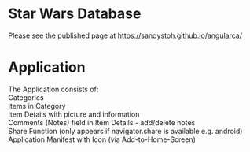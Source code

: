 # Star Wars Database

Please see the published page at https://sandystoh.github.io/angularca/

# Application

The Application consists of: <br>
Categories <br>
Items in Category <br>
Item Details with picture and information <br>
Comments (Notes) field in Item Details - add/delete notes <br>
Share Function (only appears if navigator.share is available e.g. android) <br>
Application Manifest with Icon (via Add-to-Home-Screen)
